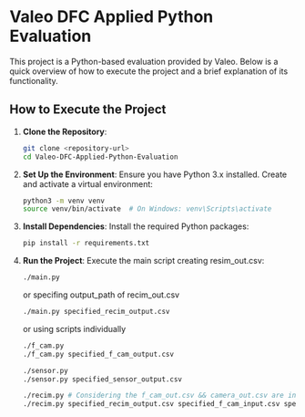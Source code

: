 # Valeo DFC Applied Python Evaluation

This project is a Python-based evaluation provided by Valeo. Below is a quick overview of how to execute the project and a brief explanation of its functionality.

## How to Execute the Project

1. **Clone the Repository**:
    ```bash
    git clone <repository-url>
    cd Valeo-DFC-Applied-Python-Evaluation
    ```

2. **Set Up the Environment**:
    Ensure you have Python 3.x installed. Create and activate a virtual environment:
    ```bash
    python3 -m venv venv
    source venv/bin/activate  # On Windows: venv\Scripts\activate
    ```

3. **Install Dependencies**:
    Install the required Python packages:
    ```bash
    pip install -r requirements.txt
    ```

4. **Run the Project**:
    Execute the main script creating resim_out.csv:
    ```bash
    ./main.py
    ```
    or specifing output_path of recim_out.csv
    ```bash
    ./main.py specified_recim_output.csv
    ```
    or using scripts individually
    ```bash
    ./f_cam.py
    ./f_cam.py specified_f_cam_output.csv
    ```
    ```bash
    ./sensor.py
    ./sensor.py specified_sensor_output.csv
    ```
    ```bash
    ./recim.py # Considering the f_cam_out.csv && camera_out.csv are in the same directory with default names
    ./recim.py specified_recim_output.csv specified_f_cam_input.csv specified_camera_input.csv 
    ```
   


